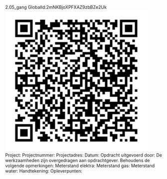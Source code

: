 2.05_gang
GlobalId:2mNKBjoXPFXAZ9zbBZe2Uk
![picture](https://github.com/C-Claus/Data-Files/blob/master/QR_codes/KDV/2.05_gang.png)
Project:
Projectnummer:
Projectadres:
Datum:
Opdracht uitgevoerd door:
De werkzaamheden zijn overgedragen aan opdrachtgever. Behoudens de volgende opmerkingen:
Meterstand elektra:
Meterstand gas:
Meterstand water:
Handtekening:
Opleverpunten:
